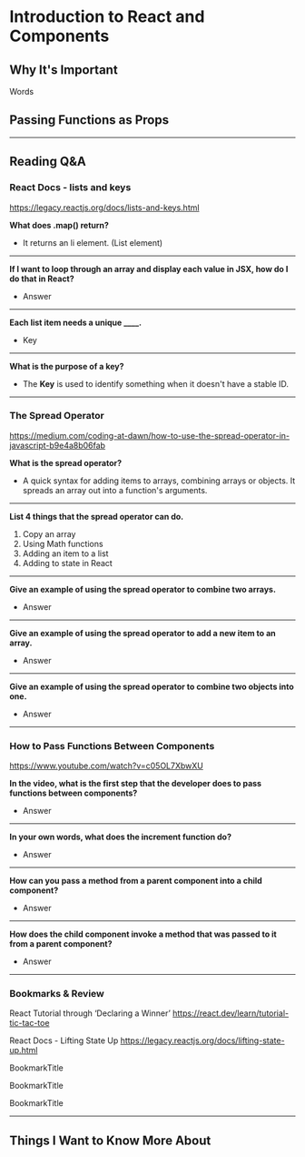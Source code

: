 # Introduction to React and Components

## Why It's Important

Words

## Passing Functions as Props


-----------------

## Reading Q&A

### **React Docs - lists and keys**

<https://legacy.reactjs.org/docs/lists-and-keys.html>

**What does .map() return?**

- It returns an li element. (List element)

---

**If I want to loop through an array and display each value in JSX, how do I do that in React?**

- Answer

---

**Each list item needs a unique ____.**

- Key

---

**What is the purpose of a key?**

- The **Key** is used to identify something when it doesn't have a stable ID.

-----------------

### **The Spread Operator**

<https://medium.com/coding-at-dawn/how-to-use-the-spread-operator-in-javascript-b9e4a8b06fab>

**What is the spread operator?**

- A quick syntax for adding items to arrays, combining arrays or objects. It spreads an array out into a function's arguments.

---

**List 4 things that the spread operator can do.**

1. Copy an array
2. Using Math functions
3. Adding an item to a list
4. Adding to state in React

---

**Give an example of using the spread operator to combine two arrays.**

- Answer

---

**Give an example of using the spread operator to add a new item to an array.**

- Answer

---

**Give an example of using the spread operator to combine two objects into one.**

- Answer

-----------------

### **How to Pass Functions Between Components**

<https://www.youtube.com/watch?v=c05OL7XbwXU>

**In the video, what is the first step that the developer does to pass functions between components?**

- Answer

---

**In your own words, what does the increment function do?**

- Answer

---

**How can you pass a method from a parent component into a child component?**

- Answer

---

**How does the child component invoke a method that was passed to it from a parent component?**

- Answer

-----------------

### Bookmarks & Review

React Tutorial through ‘Declaring a Winner’
<https://react.dev/learn/tutorial-tic-tac-toe>

React Docs - Lifting State Up
<https://legacy.reactjs.org/docs/lifting-state-up.html>

BookmarkTitle
<link>

BookmarkTitle
<link>

BookmarkTitle
<link>

-----------------


## Things I Want to Know More About
